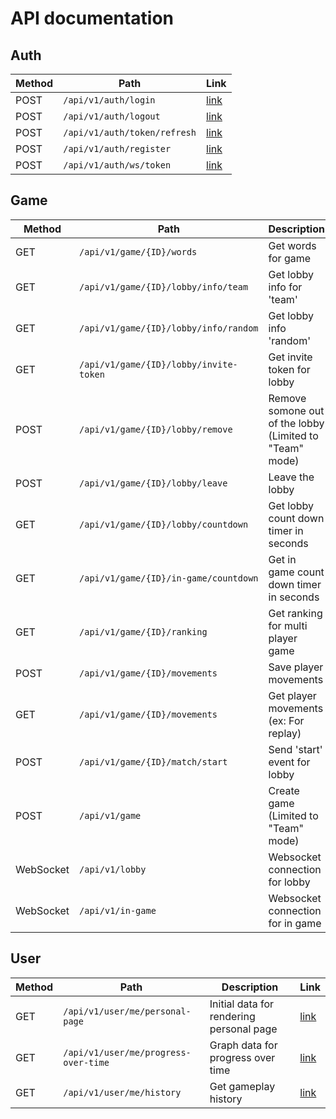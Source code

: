 # API documentation
## Auth
| Method | Path                         | Link                           |
|--------|------------------------------|--------------------------------|
| POST   | `/api/v1/auth/login`         | [link](./api/v1/auth/login.md) |
| POST   | `/api/v1/auth/logout`        | [link]()                       |
| POST   | `/api/v1/auth/token/refresh` | [link]()                       |
| POST   | `/api/v1/auth/register`      | [link]()                       |
| POST   | `/api/v1/auth/ws/token`      | [link]()                       |

## Game
| Method    | Path                                   | Description                                             | Link                                             |
|-----------|----------------------------------------|---------------------------------------------------------|--------------------------------------------------|
| GET       | `/api/v1/game/{ID}/words`              | Get words for game                                      | [link](./api/v1/game/[id]/words.md)              |
| GET       | `/api/v1/game/{ID}/lobby/info/team`    | Get lobby info for 'team'                               | [link](./api/v1/game/[id]/lobby/info/team.md)    |
| GET       | `/api/v1/game/{ID}/lobby/info/random`  | Get lobby info 'random'                                 | [link](./api/v1/game/[id]/lobby/info/random.md)  |
| GET       | `/api/v1/game/{ID}/lobby/invite-token` | Get invite token for lobby                              | [link](./api/v1/game/[id]/lobby/invite-token.md) |
| POST      | `/api/v1/game/{ID}/lobby/remove`       | Remove somone out of the lobby (Limited to "Team" mode) | [link](./api/v1/game/[id]/lobby/kick.md)         |
| POST      | `/api/v1/game/{ID}/lobby/leave`        | Leave the lobby                                         | [link](./api/v1/game/[id]/lobby/leave.md)        |
| GET       | `/api/v1/game/{ID}/lobby/countdown`    | Get lobby count down timer in seconds                   | [link](./api/v1/game/[id]/lobby/countdown.md)    |
| GET       | `/api/v1/game/{ID}/in-game/countdown`  | Get in game count down timer in seconds                 | [link](./api/v1/game/[id]/in-game/countdown.md)  |
| GET       | `/api/v1/game/{ID}/ranking`            | Get ranking for multi player game                       | [link](./api/v1/game/[id]/ranking.md)            |
| POST      | `/api/v1/game/{ID}/movements`          | Save player movements                                   | [link]()                                         |
| GET       | `/api/v1/game/{ID}/movements`          | Get player movements (ex: For replay)                   | [link]()                                         |
| POST      | `/api/v1/game/{ID}/match/start`        | Send 'start' event for lobby                            | [link]()                                         |
| POST      | `/api/v1/game`                         | Create game (Limited to "Team" mode)                    | [link]()                                         |
| WebSocket | `/api/v1/lobby`                        | Websocket connection for lobby                          | [link]()                                         |
| WebSocket | `/api/v1/in-game`                      | Websocket connection for in game                        | [link]()                                         |

## User
| Method | Path                                 | Description                              | Link     |
|--------|--------------------------------------|------------------------------------------|----------|
| GET    | `/api/v1/user/me/personal-page`      | Initial data for rendering personal page | [link]() |
| GET    | `/api/v1/user/me/progress-over-time` | Graph data for progress over time        | [link]() |
| GET    | `/api/v1/user/me/history`            | Get gameplay history                     | [link]() |
